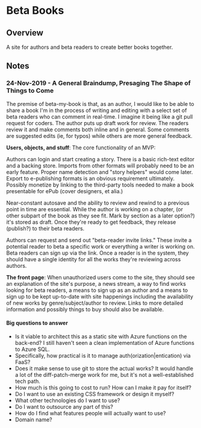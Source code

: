 # Beta Books

## Overview

A site for authors and beta readers to create better books together.

## Notes

### 24-Nov-2019 - A General Braindump, Presaging The Shape of Things to Come

The premise of beta-my-book is that, as an author, I would like to be able to share a book I'm in the process of writing and editing with a select set of beta readers who can comment in real-time. I imagine it being like a git pull request for coders. The author puts up draft work for review. The readers review it and make comments both inline and in general. Some comments are suggested edits (ie, for typos) while others are more general feedback.

**Users, objects, and stuff**: The core functionality of an MVP: 

Authors can login and start creating a story. There is a basic rich-text editor and a backing store. Imports from other formats will probably need to be an early feature. Proper name detection and "story helpers" would come later. Export to e-publishing formats is an obvious requirement ultimately. Possibly monetize by linking to the third-party tools needed to make a book presentable for ePub (cover designers, et alia.)

Near-constant autosave and the ability to review and rewind to a previous point in time are essential. While the author is working on a chapter, (or other subpart of the book as they see fit. Mark by section as a later option?) it's stored as draft. Once they're ready to get feedback, they release (publish?) to their beta readers.

Authors can request and send out "beta-reader invite links." These invite a potential reader to beta a specific work or everything a writer is working on. Beta readers can sign up via the link. Once a reader is in the system, they should have a single identity for all the works they're reviewing across authors.

**The front page**: When unauthorized users come to the site, they should see an explanation of the site's purpose, a news stream, a way to find works looking for beta readers, a means to sign up as an author and a means to sign up to be kept up-to-date with site happenings including the availability of new works by genre/subject/author to review. Links to more detailed information and possibly things to buy should also be available.

#### Big questions to answer

* Is it viable to architect this as a static site with Azure functions on the back-end? I still haven't seen a clean implementation of Azure functions to Azure SQL.
* Specifically, how practical is it to manage auth(orization|entication) via FaaS?
* Does it make sense to use git to store the actual works? It would handle a lot of the diff-patch-merge work for me, but it's not a well-established tech path.
* How much is this going to cost to run? How can I make it pay for itself?
* Do I want to use an existing CSS framework or design it myself?
* What other technologies do I want to use?
* Do I want to outsource any part of this?
* How do I find what features people will actually want to use?
* Domain name?
